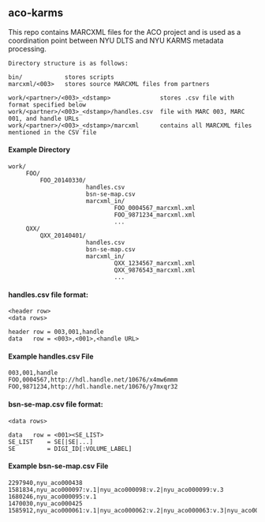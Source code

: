 ## aco-karms

This repo contains MARCXML files for the ACO project and is used as a
coordination point between NYU DLTS and NYU KARMS metadata processing.

```
Directory structure is as follows:

bin/            stores scripts
marcxml/<003>   stores source MARCXML files from partners

work/<partner>/<003>_<dstamp>              stores .csv file with format specified below
work/<partner>/<003>_<dstamp>/handles.csv  file with MARC 003, MARC 001, and handle URLs
work/<partner>/<003>_<dstamp>/marcxml      contains all MARCXML files mentioned in the CSV file
```
#### Example Directory
```
work/
     FOO/
         FOO_20140330/
                      handles.csv
                      bsn-se-map.csv
                      marcxml_in/
                              FOO_0004567_marcxml.xml
                              FOO_9871234_marcxml.xml
                              ...
     QXX/
         QXX_20140401/
                      handles.csv
                      bsn-se-map.csv
                      marcxml_in/
                              QXX_1234567_marcxml.xml
                              QXX_9876543_marcxml.xml
                              ...
```
#### handles.csv file format:
```
<header row>
<data rows>

header row = 003,001,handle
data   row = <003>,<001>,<handle URL>
```
#### Example handles.csv File
```
003,001,handle
FOO,0004567,http://hdl.handle.net/10676/x4mw6mmm
FOO,9871234,http://hdl.handle.net/10676/y7mxqr32
```

#### bsn-se-map.csv file format:
```
<data rows>

data   row = <001><SE_LIST>
SE_LIST    = SE[|SE|...]
SE         = DIGI_ID[:VOLUME_LABEL]
```

#### Example bsn-se-map.csv File
```
2297940,nyu_aco000438
1581834,nyu_aco000097:v.1|nyu_aco000098:v.2|nyu_aco000099:v.3
1680246,nyu_aco000095:v.1
1470030,nyu_aco000425
1585912,nyu_aco000061:v.1|nyu_aco000062:v.2|nyu_aco000063:v.3|nyu_aco000064:v.4|nyu_aco000065:v.5
```

